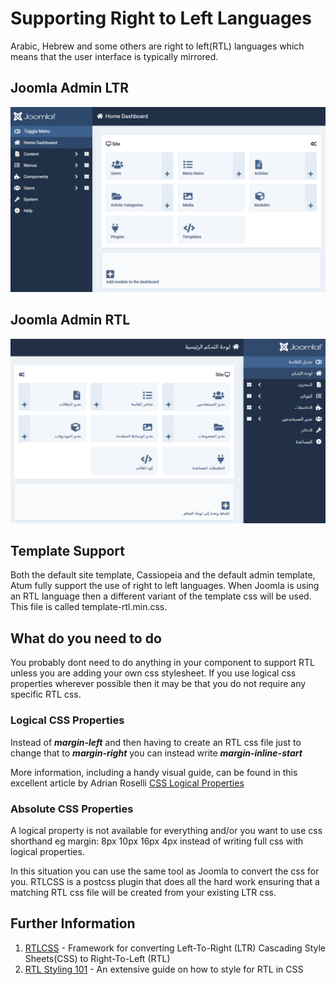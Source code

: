 Supporting Right to Left Languages
==================================
Arabic, Hebrew and some others are right to left(RTL) languages which means that the user interface is typically mirrored.

## Joomla Admin LTR
![screenshot of the joomla admin in english showing the sidebar on the left of the screen](rtl/assets/ltr-dashboard.png)

## Joomla Admin RTL
![screenshot of the joomla admin in arabic showing the sidebar on the right of the screen](rtl/assets/rtl-dashboard.png)

## Template Support
Both the default site template, Cassiopeia and the default admin template, Atum fully support the use of right to left languages. When Joomla is using an RTL language then a different variant of the template css will be used. This file is called template-rtl.min.css.

## What do you need to do
You probably dont need to do anything in your component to support RTL unless you are adding your own css stylesheet. If you use logical css properties wherever possible then it may be that you do not require any specific RTL css.

### Logical CSS Properties
Instead of _**margin-left**_ and then having to create an RTL css file just to change that to _**margin-right**_ you can instead write _**margin-inline-start**_

More information, including a handy visual guide, can be found in this excellent article by Adrian Roselli [CSS Logical Properties](https://adrianroselli.com/2019/11/css-logical-properties.html)

### Absolute CSS Properties
A logical property is not available for everything and/or you want to use css shorthand eg margin: 8px 10px 16px 4px instead of writing full css with logical properties.

In this situation you can use the same tool as Joomla to convert the css for you. RTLCSS is a postcss plugin that does all the hard work ensuring that a matching RTL css file will be created from your existing LTR css.

## Further Information
1. [RTLCSS](https://rtlcss.com/) - Framework for converting Left-To-Right (LTR) Cascading Style Sheets(CSS) to Right-To-Left (RTL)
2. [RTL Styling 101](https://rtlstyling.com/) - An extensive guide on how to style for RTL in CSS


